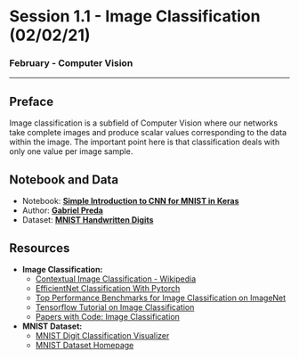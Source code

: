# Session 1.1 - Image Classification (02/02/21)

### February - Computer Vision 

---

## Preface

Image classification is a subfield of Computer Vision where our networks take complete images and produce scalar values corresponding to the data within the image. The important point here is that classification deals with only one value per image sample. 

## Notebook and Data

- Notebook: [**Simple Introduction to CNN for MNIST in Keras**](https://www.kaggle.com/gpreda/simple-introduction-to-cnn-for-mnist-99-37#Read-the-data)
- Author: [**Gabriel Preda**](https://www.kaggle.com/gpreda)
- Dataset: [**MNIST Handwritten Digits**](https://www.kaggle.com/c/digit-recognizer)


## Resources
- **Image Classification:**
    - [Contextual Image Classification - Wikipedia](https://en.wikipedia.org/wiki/Contextual_image_classification)
    - [EfficientNet Classification With Pytorch](https://www.kaggle.com/nroman/melanoma-pytorch-starter-efficientnet)
    - [Top Performance Benchmarks for Image Classification on ImageNet](https://paperswithcode.com/sota/image-classification-on-imagenet)
    - [Tensorflow Tutorial on Image Classification](https://www.tensorflow.org/tutorials/images/classification)
    - [Papers with Code: Image Classification](https://paperswithcode.com/task/image-classification)
- **MNIST Dataset:**
    - [MNIST Digit Classification Visualizer](https://www.cs.ryerson.ca/~aharley/vis/conv/)
    - [MNIST Dataset Homepage](http://yann.lecun.com/exdb/mnist/)
